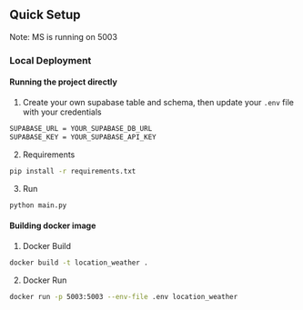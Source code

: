 ## Quick Setup 
Note: MS is running on 5003

### Local Deployment
#### Running the project directly
1. Create your own supabase table and schema, then update your `.env` file with your credentials
```bash
SUPABASE_URL = YOUR_SUPABASE_DB_URL
SUPABASE_KEY = YOUR_SUPABASE_API_KEY
```
2. Requirements 
```bash
pip install -r requirements.txt
```
3. Run
```bash
python main.py
```


#### Building docker image
1. Docker Build
```bash
docker build -t location_weather .
```
2. Docker Run
```bash
docker run -p 5003:5003 --env-file .env location_weather
```